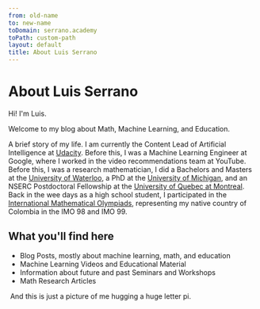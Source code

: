 ```yaml
---
from: old-name
to: new-name
toDomain: serrano.academy
toPath: custom-path
layout: default
title: About Luis Serrano
---
```


<div class="post">
	<h1 class="pageTitle">About Luis Serrano</h1>
	<p class="intro">Hi! I'm Luis.</p>
	<p>Welcome to my blog about Math, Machine Learning, and Education. </p>
	<p>A brief story of my life. I am currently the Content Lead of Artificial Intelligence at <a href = "http://udacity.com">Udacity</a>. Before this, I was a Machine Learning Engineer at Google, where I worked in the video recommendations team at YouTube. Before this, I was a research mathematician, I did a Bachelors and Masters at the <a href = "http://www.uwaterloo.ca">University of Waterloo</a>, a PhD at the <a href = "http://www.umich.edu">University of Michigan</a>, and an NSERC Postdoctoral Fellowship at the <a href = "http://www.uqam.ca">University of Quebec at Montreal</a>. Back in the wee days as a high school student, I participated in the <a href = "https://www.imo-official.org/">International Mathematical Olympiads</a>, representing my native country of Colombia in the IMO 98 and IMO 99.</p>
	<h2>What you'll find here</h2>
	<ul>
		<li>Blog Posts, mostly about machine learning, math, and education</li>
  		<li>Machine Learning Videos and Educational Material</li>
  		<li>Information about future and past Seminars and Workshops</li>
  		<li>Math Research Articles</li>
  	</ul>
	<img src="{{ '/assets/img/pi.jpg' | prepend: site.baseurl }}" alt="">
	And this is just a picture of me hugging a huge letter pi.
</div>
